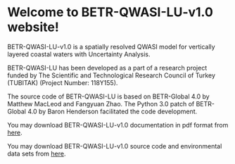 
# Welcome to BETR-QWASI-LU-v1.0 website!

BETR-QWASI-LU-v1.0 is a spatially resolved QWASI model for vertically layered coastal waters with Uncertainty Analysis.

BETR-QWASI-LU has been developed as a part of a research project funded by The Scientific and Technological Research Council of Turkey (TUBITAK) (Project Number: 118Y155).

The source code of BETR-QWASI-LU is based on BETR-Global 4.0 by Matthew MacLeod and Fangyuan Zhao. The Python 3.0 patch of BETR-Global 4.0 by Baron Henderson facilitated the code development.

You may download BETR-QWASI-LU-v1.0 documentation in pdf format from [here](https://github.com/rkgoktas/BETR-QWASI-LU-v1.0/files/8186243/BETR-QWASI-LU_documentation.pdf).

You may download BETR-QWASI-LU-v1.0 source code and environmental data sets from [here](https://github.com/rkgoktas/BETR-QWASI-LU-v1.0/tree/main). 


